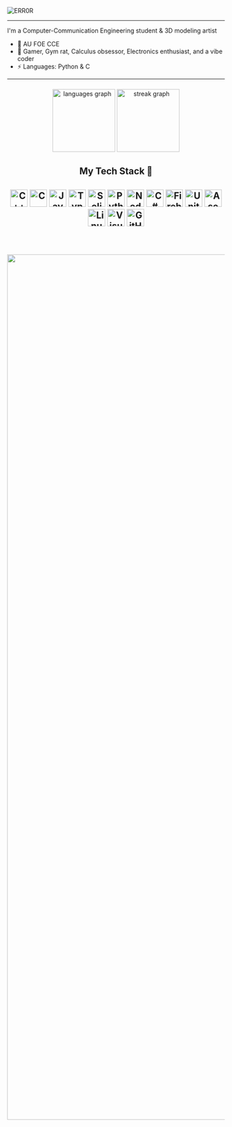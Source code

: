 ![ERR0R](https://github.com/user-attachments/assets/4c1a9c22-3f14-4e06-8f0a-32c29c742e3a)


---------------------------------------------------------------------------------------------------------------------------
I'm a Computer-Communication Engineering student & 3D modeling artist

- 🌱 AU FOE CCE
- 💬 Gamer, Gym rat, Calculus obsessor, Electronics enthusiast, and a vibe coder
- ⚡ Languages: Python & C
---------------------------------------------------------------------------------------------------------------------------


###

<foreignObject width="100" height="100">
    <div align="center" class="flex flex-row">
      <img src="https://github-readme-stats.vercel.app/api/top-langs?username=Itz0xAkira&locale=en&hide_title=false&layout=compact&card_width=320&langs_count=5&theme=dracula&hide_border=false" height="145" alt="languages graph"  />
       <img src="https://streak-stats.demolab.com?user=Itz0xAkira&locale=en&mode=daily&theme=dracula&hide_border=false&border_radius=5" height="145" alt="streak graph"  />
</foreignObject>

###




## My Tech Stack 🚀

<img alt="C++" height="40" src="https://img.shields.io/badge/C++-%2302569B.svg?style=for-the-badge&logo=cplusplus&logoColor=white"/> <img alt="C" height="40" src="https://img.shields.io/badge/C Lang-%2302569B.svg?style=for-the-badge&logo=c&logoColor=white"/> <img alt="JavaScript" height="40" src="https://img.shields.io/badge/javascript-%23323330.svg?style=for-the-badge&logo=javascript&logoColor=%23F7DF1E"  /> <img alt="TypeScript" height="40" src="https://img.shields.io/badge/typescript-%23007ACC.svg?style=for-the-badge&logo=typescript&logoColor=white"  /> <img alt="Solidity" height="40" src="https://img.shields.io/badge/Solidity-%23363636.svg?style=for-the-badge&logo=solidity&logoColor=white"/> <img alt="Python" height="40" src="https://img.shields.io/badge/Python-38761d?style=for-the-badge&logo=python&logoColor=f1c232"/> <img alt="Node.js" height="40" src="https://img.shields.io/badge/Node.js-ffffff?style=for-the-badge&logo=nodedotjs&logoColor=black" /> <img alt="C#" height="40" src="https://img.shields.io/badge/CSharp-%2302569B.svg?style=for-the-badge&logo=csharp&logoColor=white"/> <img alt="Firebase" height="40" src="https://img.shields.io/badge/Firebase-ffffff?style=for-the-badge&logo=Firebase&logoColor=e5dd03"/> <img alt="Unity Engine" height="40" src="https://img.shields.io/badge/Unity-000000?style=for-the-badge&logo=unity&logoColor=white"/> <img alt="Aseprite" height="40" src="https://img.shields.io/badge/Aseprite-FFFFFF?style=for-the-badge&logo=Aseprite&logoColor=#7D929E"/> <img alt="Linux" height="40" src="https://img.shields.io/badge/Linux-FCC624?style=for-the-badge&logo=linux&logoColor=black"> <img alt="Visual Studio Code" height="40" src="https://img.shields.io/badge/Visual Studio Code-0078d7.svg?style=for-the-badge&logo=visual-studio-code&logoColor=white"/> <img alt="GitHub" height="40" src="https://img.shields.io/badge/github-%23121011.svg?style=for-the-badge&logo=github&logoColor=white"/>
----------------------------------------------------------------------------------------------------------------------------
##
&nbsp;

<p align="center">
	<img width="2000" src="https://raw.githubusercontent.com/catppuccin/catppuccin/main/assets/footers/gray0_ctp_on_line.svg?sanitize=true" />
</p>

